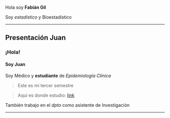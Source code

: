 Hola soy **Fabián Gil**







Soy *estadístico* y Bioestadístico

***

## Presentación Juan 
### ¡Hola! 
#### Soy Juan 

Soy Médico y **estudiante** de *Epidemiología Clínica* 
>Este es mi tercer semestre

>Aquí es donde estudio: [link](https://www.javeriana.edu.co/inicio)
 

También trabajo en el *dpto* como asistente de Investigación 

****



